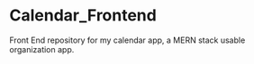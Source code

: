 # Calendar_Frontend
Front End repository for my calendar app, a MERN stack usable organization app. 
